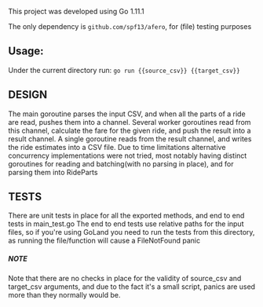 This project was developed using Go 1.11.1


The only dependency is `github.com/spf13/afero`, for (file) testing purposes

## Usage:
Under the current directory run:
`go run {{source_csv}} {{target_csv}}`


## DESIGN
The main goroutine parses the input CSV, and when all the parts of a ride are read, pushes them into 
a channel. Several worker goroutines read from this channel, calculate the fare for the given ride, and push the 
result into a result channel. A single goroutine reads from the result channel, and writes the ride estimates
into a CSV file. Due to time limitations alternative concurrency implementations were not tried, 
most notably having distinct goroutines for reading and batching(with no parsing in place),
 and for parsing them into RideParts


## TESTS
There are unit tests in place for all the exported methods, and end to end tests in main_test.go
The end to end tests use relative paths for the input files, so if you're using GoLand you need to 
run the tests from this directory, as running the file/function will cause a FileNotFound panic


##### NOTE
Note that there are no checks in place for the validity of source_csv and target_csv arguments, and due to the fact it's
a small script, panics are used more than they normally would be.
